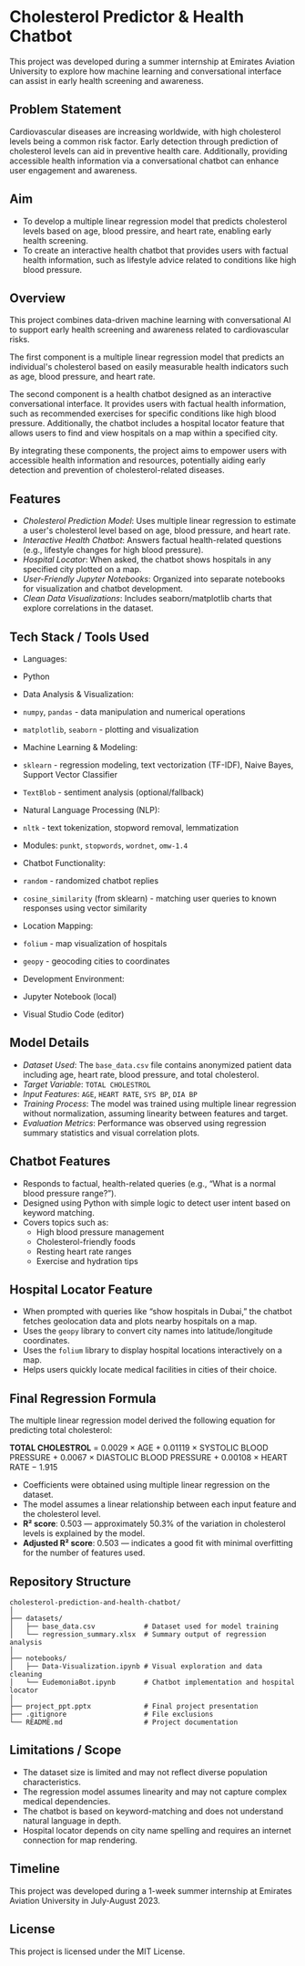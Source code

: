# Cholesterol Predictor & Health Chatbot

This project was developed during a summer internship at Emirates Aviation University to explore how machine learning and conversational interface can assist in early health screening and awareness.

## Problem Statement

Cardiovascular diseases are increasing worldwide, with high cholesterol levels being a common risk factor. Early detection through prediction of cholesterol levels can aid in preventive health care. Additionally, providing accessible health information via a conversational chatbot can enhance user engagement and awareness.

## Aim

- To develop a multiple linear regression model that predicts cholesterol levels based on age, blood pressire, and heart rate, enabling early health screening.
- To create an interactive health chatbot that provides users with factual health information, such as lifestyle advice related to conditions like high blood pressure.

## Overview

This project combines data-driven machine learning with conversational AI to support early health screening and awareness related to cardiovascular risks.

The first component is a multiple linear regression model that predicts an individual's cholesterol based on easily measurable health indicators such as age, blood pressure, and heart rate.

The second component is a health chatbot designed as an interactive conversational interface. It provides users with factual health information, such as recommended exercises for specific conditions like high blood pressure. Additionally, the chatbot includes a hospital locator feature that allows users to find and view hospitals on a map within a specified city.

By integrating these components, the project aims to empower users with accessible health information and resources, potentially aiding early detection and prevention of cholesterol-related diseases.

## Features

- *Cholesterol Prediction Model*: Uses multiple linear regression to estimate a user's cholesterol level based on age, blood pressure, and heart rate.
- *Interactive Health Chatbot*: Answers factual health-related questions (e.g., lifestyle changes for high blood pressure).
- *Hospital Locator*: When asked, the chatbot shows hospitals in any specified city plotted on a map.
- *User-Friendly Jupyter Notebooks*: Organized into separate notebooks for visualization and chatbot development.
- *Clean Data Visualizations*: Includes seaborn/matplotlib charts that explore correlations in the dataset.

## Tech Stack / Tools Used

- Languages:  
 - Python

- Data Analysis & Visualization:  
 - `numpy`, `pandas` - data manipulation and numerical operations  
 - `matplotlib`, `seaborn` -  plotting and visualization  

- Machine Learning & Modeling:  
 - `sklearn` - regression modeling, text vectorization (TF-IDF), Naive Bayes, Support Vector Classifier  
 - `TextBlob` - sentiment analysis (optional/fallback)

- Natural Language Processing (NLP):  
 - `nltk` - text tokenization, stopword removal, lemmatization  
 - Modules: `punkt`, `stopwords`, `wordnet`, `omw-1.4`

- Chatbot Functionality:  
 - `random` - randomized chatbot replies  
 - `cosine_similarity` (from sklearn) - matching user queries to known responses using vector similarity

- Location Mapping:  
 - `folium` - map visualization of hospitals  
 - `geopy` - geocoding cities to coordinates

- Development Environment:
 - Jupyter Notebook (local)
 - Visual Studio Code (editor)

## Model Details

- *Dataset Used*: The `base_data.csv` file contains anonymized patient data including age, heart rate, blood pressure, and total cholesterol.
- *Target Variable*: `TOTAL CHOLESTROL`
- *Input Features*: `AGE`, `HEART RATE`, `SYS BP`, `DIA BP`
- *Training Process*: The model was trained using multiple linear regression without normalization, assuming linearity between features and target.
- *Evaluation Metrics*: Performance was observed using regression summary statistics and visual correlation plots.

## Chatbot Features

- Responds to factual, health-related queries (e.g., “What is a normal blood pressure range?”).
- Designed using Python with simple logic to detect user intent based on keyword matching.
- Covers topics such as:
  - High blood pressure management
  - Cholesterol-friendly foods
  - Resting heart rate ranges
  - Exercise and hydration tips

## Hospital Locator Feature

- When prompted with queries like “show hospitals in Dubai,” the chatbot fetches geolocation data and plots nearby hospitals on a map.
- Uses the `geopy` library to convert city names into latitude/longitude coordinates.
- Uses the `folium` library to display hospital locations interactively on a map.
- Helps users quickly locate medical facilities in cities of their choice.

## Final Regression Formula

The multiple linear regression model derived the following equation for predicting total cholesterol:

**TOTAL CHOLESTROL** = 0.0029 × AGE + 0.01119 × SYSTOLIC BLOOD PRESSURE + 0.0067 × DIASTOLIC BLOOD PRESSURE + 0.00108 × HEART RATE − 1.915

- Coefficients were obtained using multiple linear regression on the dataset.
- The model assumes a linear relationship between each input feature and the cholesterol level.
- **R² score**: 0.503 — approximately 50.3% of the variation in cholesterol levels is explained by the model.
- **Adjusted R² score**: 0.503 — indicates a good fit with minimal overfitting for the number of features used.

## Repository Structure

```
cholesterol-prediction-and-health-chatbot/
│
├── datasets/
│   ├── base_data.csv            # Dataset used for model training
│   └── regression_summary.xlsx  # Summary output of regression analysis
│
├── notebooks/
│   ├── Data-Visualization.ipynb # Visual exploration and data cleaning
│   └── EudemoniaBot.ipynb       # Chatbot implementation and hospital locator
│
├── project_ppt.pptx             # Final project presentation
├── .gitignore                   # File exclusions
└── README.md                    # Project documentation
```

## Limitations / Scope

- The dataset size is limited and may not reflect diverse population characteristics.
- The regression model assumes linearity and may not capture complex medical dependencies.
- The chatbot is based on keyword-matching and does not understand natural language in depth.
- Hospital locator depends on city name spelling and requires an internet connection for map rendering.

## Timeline

This project was developed during a 1-week summer internship at Emirates Aviation University in July-August 2023.

## License

This project is licensed under the MIT License.  

